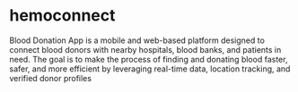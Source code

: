 # hemoconnect
Blood Donation App is a mobile and web-based platform designed to connect blood donors with nearby hospitals, blood banks, and patients in need. The goal is to make the process of finding and donating blood faster, safer, and more efficient by leveraging real-time data, location tracking, and verified donor profiles
